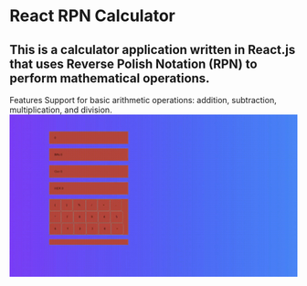 # React RPN Calculator
## This is a calculator application written in React.js that uses Reverse Polish Notation (RPN) to perform mathematical operations.
Features
Support for basic arithmetic operations: addition, subtraction, multiplication, and division.
![](https://github.com/markusm1901/react_calculator/blob/main/assets/2023-04-26-19-35-25.gif)

